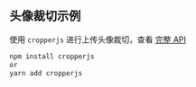 ## 头像裁切示例

使用 `cropperjs` 进行上传头像裁切，查看 [完整 API](https://github.com/fengyuanchen/cropperjs)

```bash
npm install cropperjs
or
yarn add cropperjs
```

<code src="./demos/index.tsx"></code>
